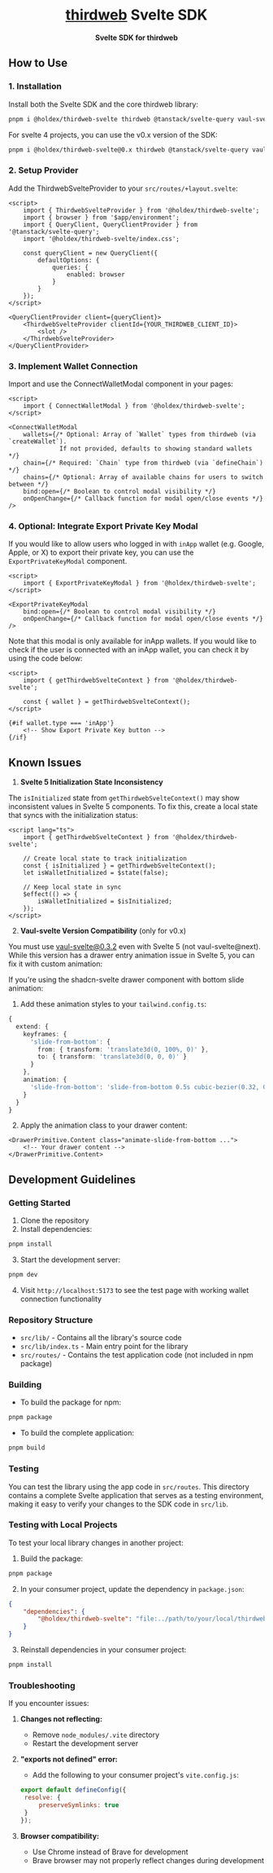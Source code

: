 <h1 align="center"><a href='https://thirdweb.com/'>thirdweb</a> Svelte SDK</h1>
<p align="center"><strong>Svelte SDK for thirdweb</strong></p>

## How to Use

### 1. Installation

Install both the Svelte SDK and the core thirdweb library:

```bash
pnpm i @holdex/thirdweb-svelte thirdweb @tanstack/svelte-query vaul-svelte@1.0.0-next.7
```

For svelte 4 projects, you can use the v0.x version of the SDK:

```bash
pnpm i @holdex/thirdweb-svelte@0.x thirdweb @tanstack/svelte-query vaul-svelte@0.3.2
```

### 2. Setup Provider

Add the ThirdwebSvelteProvider to your `src/routes/+layout.svelte`:

```svelte
<script>
	import { ThirdwebSvelteProvider } from '@holdex/thirdweb-svelte';
	import { browser } from '$app/environment';
	import { QueryClient, QueryClientProvider } from '@tanstack/svelte-query';
	import '@holdex/thirdweb-svelte/index.css';

	const queryClient = new QueryClient({
		defaultOptions: {
			queries: {
				enabled: browser
			}
		}
	});
</script>

<QueryClientProvider client={queryClient}>
	<ThirdwebSvelteProvider clientId={YOUR_THIRDWEB_CLIENT_ID}>
		<slot />
	</ThirdwebSvelteProvider>
</QueryClientProvider>
```

### 3. Implement Wallet Connection

Import and use the ConnectWalletModal component in your pages:

```svelte
<script>
	import { ConnectWalletModal } from '@holdex/thirdweb-svelte';
</script>

<ConnectWalletModal
	wallets={/* Optional: Array of `Wallet` types from thirdweb (via `createWallet`).
              If not provided, defaults to showing standard wallets */}
	chain={/* Required: `Chain` type from thirdweb (via `defineChain`) */}
	chains={/* Optional: Array of available chains for users to switch between */}
	bind:open={/* Boolean to control modal visibility */}
	onOpenChange={/* Callback function for modal open/close events */}
/>
```

### 4. Optional: Integrate Export Private Key Modal

If you would like to allow users who logged in with `inApp` wallet (e.g. Google, Apple, or X) to export their private key, you can use the `ExportPrivateKeyModal` component.

```svelte
<script>
	import { ExportPrivateKeyModal } from '@holdex/thirdweb-svelte';
</script>

<ExportPrivateKeyModal
	bind:open={/* Boolean to control modal visibility */}
	onOpenChange={/* Callback function for modal open/close events */}
/>
```

Note that this modal is only available for inApp wallets. If you would like to check if the user is connected with an inApp wallet, you can check it by using the code below:

```svelte
<script>
	import { getThirdwebSvelteContext } from '@holdex/thirdweb-svelte';

	const { wallet } = getThirdwebSvelteContext();
</script>

{#if wallet.type === 'inApp'}
	<!-- Show Export Private Key button -->
{/if}
```

## Known Issues

1. **Svelte 5 Initialization State Inconsistency**

The `isInitialized` state from `getThirdwebSvelteContext()` may show inconsistent values in Svelte 5 components. To fix this, create a local state that syncs with the initialization status:

```svelte
<script lang="ts">
	import { getThirdwebSvelteContext } from '@holdex/thirdweb-svelte';

	// Create local state to track initialization
	const { isInitialized } = getThirdwebSvelteContext();
	let isWalletInitialized = $state(false);

	// Keep local state in sync
	$effect(() => {
		isWalletInitialized = $isInitialized;
	});
</script>
```

2. **Vaul-svelte Version Compatibility** (only for v0.x)

You must use vaul-svelte@0.3.2 even with Svelte 5 (not vaul-svelte@next). While this version has a drawer entry animation issue in Svelte 5, you can fix it with custom animation:

If you're using the shadcn-svelte drawer component with bottom slide animation:

1. Add these animation styles to your `tailwind.config.ts`:

```ts
{
  extend: {
    keyframes: {
      'slide-from-bottom': {
        from: { transform: 'translate3d(0, 100%, 0)' },
        to: { transform: 'translate3d(0, 0, 0)' }
      }
    },
    animation: {
      'slide-from-bottom': 'slide-from-bottom 0.5s cubic-bezier(0.32, 0.72, 0, 1)'
    }
  }
}
```

2. Apply the animation class to your drawer content:

```svelte
<DrawerPrimitive.Content class="animate-slide-from-bottom ...">
	<!-- Your drawer content -->
</DrawerPrimitive.Content>
```

## Development Guidelines

### Getting Started

1. Clone the repository
2. Install dependencies:

```bash
pnpm install
```

3. Start the development server:

```bash
pnpm dev
```

4. Visit `http://localhost:5173` to see the test page with working wallet connection functionality

### Repository Structure

- `src/lib/` - Contains all the library's source code
- `src/lib/index.ts` - Main entry point for the library
- `src/routes/` - Contains the test application code (not included in npm package)

### Building

- To build the package for npm:

```bash
pnpm package
```

- To build the complete application:

```bash
pnpm build
```

### Testing

You can test the library using the app code in `src/routes`. This directory contains a complete Svelte application that serves as a testing environment, making it easy to verify your changes to the SDK code in `src/lib`.

### Testing with Local Projects

To test your local library changes in another project:

1. Build the package:

```bash
pnpm package
```

2. In your consumer project, update the dependency in `package.json`:

```json
{
	"dependencies": {
		"@holdex/thirdweb-svelte": "file:../path/to/your/local/thirdweb-svelte"
	}
}
```

3. Reinstall dependencies in your consumer project:

```bash
pnpm install
```

### Troubleshooting

If you encounter issues:

1. **Changes not reflecting:**
   - Remove `node_modules/.vite` directory
   - Restart the development server

2. **"exports not defined" error:**
   - Add the following to your consumer project's `vite.config.js`:

   ```js
   export default defineConfig({
   	resolve: {
   		preserveSymlinks: true
   	}
   });
   ```

3. **Browser compatibility:**
   - Use Chrome instead of Brave for development
   - Brave browser may not properly reflect changes during development
